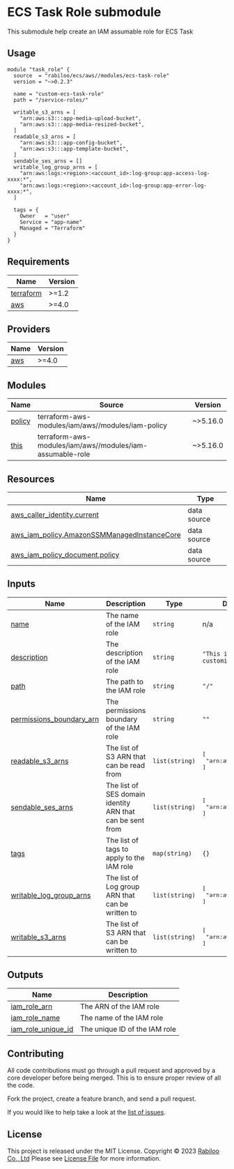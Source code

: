 # ECS Task Role submodule

This submodule help create an IAM assumable role for ECS Task

## Usage

```hcl
module "task_role" {
  source  = "rabiloo/ecs/aws//modules/ecs-task-role"
  version = "~>0.2.3"

  name = "custom-ecs-task-role"
  path = "/service-roles/"

  writable_s3_arns = [
    "arn:aws:s3:::app-media-upload-bucket",
    "arn:aws:s3:::app-media-resized-bucket",
  ]
  readable_s3_arns = [
    "arn:aws:s3:::app-config-bucket",
    "arn:aws:s3:::app-template-bucket",
  ]
  sendable_ses_arns = []
  writable_log_group_arns = [
    "arn:aws:logs:<region>:<account_id>:log-group:app-access-log-xxxx:*",
    "arn:aws:logs:<region>:<account_id>:log-group:app-error-log-xxxx:*",
  ]

  tags = {
    Owner   = "user"
    Service = "app-name"
    Managed = "Terraform"
  }
}
```

<!-- BEGIN_TF_DOCS -->
## Requirements

| Name | Version |
|------|---------|
| <a name="requirement_terraform"></a> [terraform](#requirement\_terraform) | >=1.2 |
| <a name="requirement_aws"></a> [aws](#requirement\_aws) | >=4.0 |

## Providers

| Name | Version |
|------|---------|
| <a name="provider_aws"></a> [aws](#provider\_aws) | >=4.0 |

## Modules

| Name | Source | Version |
|------|--------|---------|
| <a name="module_policy"></a> [policy](#module\_policy) | terraform-aws-modules/iam/aws//modules/iam-policy | ~>5.16.0 |
| <a name="module_this"></a> [this](#module\_this) | terraform-aws-modules/iam/aws//modules/iam-assumable-role | ~>5.16.0 |

## Resources

| Name | Type |
|------|------|
| [aws_caller_identity.current](https://registry.terraform.io/providers/hashicorp/aws/latest/docs/data-sources/caller_identity) | data source |
| [aws_iam_policy.AmazonSSMManagedInstanceCore](https://registry.terraform.io/providers/hashicorp/aws/latest/docs/data-sources/iam_policy) | data source |
| [aws_iam_policy_document.policy](https://registry.terraform.io/providers/hashicorp/aws/latest/docs/data-sources/iam_policy_document) | data source |

## Inputs

| Name | Description | Type | Default | Required |
|------|-------------|------|---------|:--------:|
| <a name="input_name"></a> [name](#input\_name) | The name of the IAM role | `string` | n/a | yes |
| <a name="input_description"></a> [description](#input\_description) | The description of the IAM role | `string` | `"This is a customized role"` | no |
| <a name="input_path"></a> [path](#input\_path) | The path to the IAM role | `string` | `"/"` | no |
| <a name="input_permissions_boundary_arn"></a> [permissions\_boundary\_arn](#input\_permissions\_boundary\_arn) | The permissions boundary of the IAM role | `string` | `""` | no |
| <a name="input_readable_s3_arns"></a> [readable\_s3\_arns](#input\_readable\_s3\_arns) | The list of S3 ARN that can be read from | `list(string)` | <pre>[<br>  "arn:aws:s3:::*"<br>]</pre> | no |
| <a name="input_sendable_ses_arns"></a> [sendable\_ses\_arns](#input\_sendable\_ses\_arns) | The list of SES domain identity ARN that can be sent from | `list(string)` | <pre>[<br>  "arn:aws:ses:*:*:*"<br>]</pre> | no |
| <a name="input_tags"></a> [tags](#input\_tags) | The list of tags to apply to the IAM role | `map(string)` | `{}` | no |
| <a name="input_writable_log_group_arns"></a> [writable\_log\_group\_arns](#input\_writable\_log\_group\_arns) | The list of Log group ARN that can be written to | `list(string)` | <pre>[<br>  "arn:aws:logs:::*"<br>]</pre> | no |
| <a name="input_writable_s3_arns"></a> [writable\_s3\_arns](#input\_writable\_s3\_arns) | The list of S3 ARN that can be written to | `list(string)` | <pre>[<br>  "arn:aws:s3:::*"<br>]</pre> | no |

## Outputs

| Name | Description |
|------|-------------|
| <a name="output_iam_role_arn"></a> [iam\_role\_arn](#output\_iam\_role\_arn) | The ARN of the IAM role |
| <a name="output_iam_role_name"></a> [iam\_role\_name](#output\_iam\_role\_name) | The name of the IAM role |
| <a name="output_iam_role_unique_id"></a> [iam\_role\_unique\_id](#output\_iam\_role\_unique\_id) | The unique ID of the IAM role |
<!-- END_TF_DOCS -->

## Contributing

All code contributions must go through a pull request and approved by a core developer before being merged.
This is to ensure proper review of all the code.

Fork the project, create a feature branch, and send a pull request.

If you would like to help take a look at the [list of issues](https://github.com/rabiloo/terraform-aws-ecs/issues).

## License

This project is released under the MIT License.
Copyright © 2023 [Rabiloo Co., Ltd](https://rabiloo.com)
Please see [License File](https://github.com/rabiloo/terraform-aws-ecs/blob/master/LICENSE) for more information.
